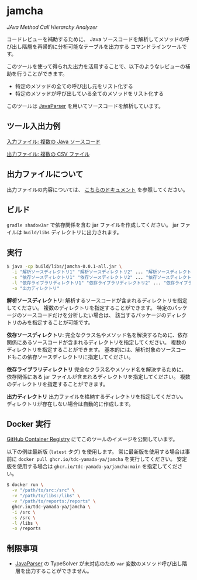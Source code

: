 # jamcha

_JAva Method Call Hierarchy Analyzer_

コードレビューを補助するために、
Java ソースコードを解析してメソッドの呼び出し階層を再帰的に分析可能なテーブルを出力する
コマンドラインツールです。

このツールを使って得られた出力を活用することで、以下のようなレビューの補助を行うことができます。

-   特定のメソッドの全ての呼び出し元をリスト化する
-   特定のメソッドが呼び出している全てのメソッドをリスト化する

このツールは [JavaParser] を用いてソースコードを解析しています。

## ツール入出力例

[入力ファイル: 複数の Java ソースコード](./examples/basic/src)

[出力ファイル: 複数の CSV ファイル](./examples/basic/.reports)

## 出力ファイルについて

出力ファイルの内容については、 [こちらのドキュメント](./docs/about-outputs.md) を参照してください。

## ビルド

`gradle shadowJar` で依存関係を含む jar ファイルを作成してください。
jar ファイルは `build/libs` ディレクトリに出力されます。

## 実行

```bash
$ java -cp build/libs/jamcha-0.0.1-all.jar \
  -i "解析ソースディレクトリ1" "解析ソースディレクトリ2" ... "解析ソースディレクトリn" \
  -s "依存ソースディレクトリ1" "依存ソースディレクトリ2" ... "依存ソースディレクトリn" \
  -l "依存ライブラリディレクトリ1" "依存ライブラリディレクトリ2" ... "依存ライブラリディレクトリn" \
  -o "出力ディレクトリ"
```

**解析ソースディレクトリ**:
解析するソースコードが含まれるディレクトリを指定してください。
複数のディレクトリを指定することができます。
特定のパッケージのソースコードだけを分析したい場合は、
該当するパッケージのディレクトリのみを指定することが可能です。

**依存ソースディレクトリ**:
完全なクラス名やメソッド名を解決するために、依存関係にあるソースコードが含まれるディレクトリを指定してください。
複数のディレクトリを指定することができます。
基本的には、解析対象のソースコードもこの依存ソースディレクトリに指定してください。

**依存ライブラリディレクトリ**
完全なクラス名やメソッド名を解決するために、
依存関係にある jar ファイルが含まれるディレクトリを指定してください。
複数のディレクトリを指定することができます。

**出力ディレクトリ**
出力ファイルを格納するディレクトリを指定してください。
ディレクトリが存在しない場合は自動的に作成します。

## Docker 実行

[GitHub Container Registry](https://github.com/users/tdc-yamada-ya/packages/container/package/jamcha) にてこのツールのイメージを公開しています。

以下の例は最新版 (`latest` タグ) を使用します。
常に最新版を使用する場合は事前に `docker pull ghcr.io/tdc-yamada-ya/jamcha` を実行してください。
安定版を使用する場合は `ghcr.io/tdc-yamada-ya/jamcha:main` を指定してください。

```bash
$ docker run \
  -v "/path/to/src:/src" \
  -v "/path/to/libs:/libs" \
  -v "/path/to/reports:/reports" \
  ghcr.io/tdc-yamada-ya/jamcha \
  -i /src \
  -s /src \
  -l /libs \
  -o /reports
```

## 制限事項

-   [JavaParser] の TypeSolver が未対応のため `var` 変数のメソッド呼び出し階層を出力することができません。

[javaparser]: https://github.com/javaparser/javaparser
